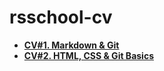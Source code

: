 # rsschool-cv

* [__CV#1. Markdown & Git__](https://Khantsev.github.io/rsschool-cv/cv)
* [__CV#2. HTML, CSS & Git Basics__](https://Khantsev.github.io/rsschool-cv/)